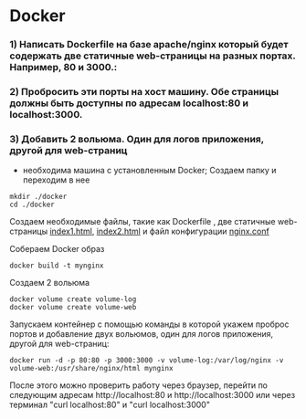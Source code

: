 # Docker
### 1) Написать Dockerfile на базе apache/nginx который будет содержать две статичные web-страницы на разных портах. Например, 80 и 3000.:
### 2) Пробросить эти порты на хост машину. Обе страницы должны быть доступны по адресам localhost:80 и localhost:3000.
### 3) Добавить 2 вольюма. Один для логов приложения, другой для web-страниц


* необходима машина с установленным Docker;
Создаем папку и переходим в нее   
```
mkdir ./docker
cd ./docker

```
Создаем необходимые файлы, такие как Dockerfile , две статичные web-страницы [index1.html](https://github.com/SalnikovAnton/docker/blob/main/index1.html "index1.html"), [index2.html](https://github.com/SalnikovAnton/docker/blob/main/index2.html "index2.html") и файл конфигурации [nginx.conf](https://github.com/SalnikovAnton/docker/blob/main/nginx.conf "nginx.conf")
   
Собераем Docker образ
```
docker build -t mynginx
```
Создаем 2 вольюма
```
docker volume create volume-log
docker volume create volume-web
```
Запускаем контейнер с помощью команды в которой укажем проброс портов и добавление двух вольюмов, один для логов приложения, другой для web-страниц:
```
docker run -d -p 80:80 -p 3000:3000 -v volume-log:/var/log/nginx -v volume-web:/usr/share/nginx/html mynginx
```
После этого можно проверить работу через браузер, перейти по следующим адресам http://localhost:80 и http://localhost:3000 или через терминал "curl localhost:80" и "curl localhost:3000"
